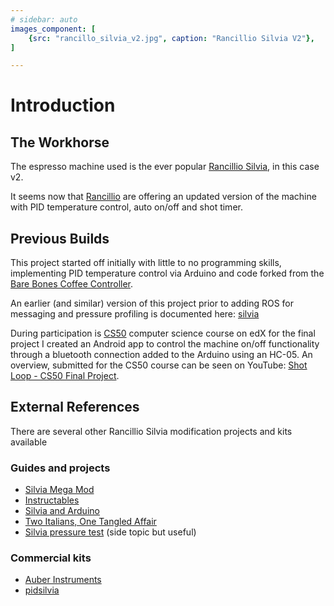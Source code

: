 ```yaml
---
# sidebar: auto
images_component: [
    {src: "rancillo_silvia_v2.jpg", caption: "Rancillio Silvia V2"},
]

---
```


# Introduction

## The Workhorse

The espresso machine used is the ever popular [Rancillio Silvia](https://www.ranciliogroup.com/rancilio/silvia/silvia/), in this case v2.

<DocsImageLayout :images="$frontmatter.images_component" size="lg" srcBase="/silvia/assets/build/"></DocsImageLayout>

It seems now that [Rancillio](https://www.ranciliogroup.com/rancilio/silvia-xl/silvia-pro/) are offering an updated version of the machine with PID temperature control, auto on/off and shot timer.

## Previous Builds
This project started off initially with little to no programming skills, implementing PID temperature control via Arduino and code forked from the [Bare Bones Coffee Controller](https://playground.arduino.cc/Main/BarebonesPIDForEspresso/).

An earlier (and similar) version of this project prior to adding ROS for messaging and pressure profiling is documented here: [silvia](https://willhunt.github.io/silvia/)

During participation is [CS50](https://www.edx.org/course/cs50s-introduction-to-computer-science) computer science course on edX for the final project I created an Android app to control the machine on/off functionality through a bluetooth connection added to the Arduino using an HC-05. An overview, submitted for the CS50 course can be seen on YouTube: [Shot Loop - CS50 Final Project](https://www.youtube.com/watch?v=ONYSYvyxC4E).

## External References
There are several other Rancillio Silvia modification projects and kits available

### Guides and projects

* [Silvia Mega Mod](https://www.schneordesign.com/diy/diy-coffee/rancilio-silvia-mega-mod-part1-intro/)
* [Instructables](https://www.instructables.com/id/Rancilio-Silvia-PID/)
* [Silvia and Arduino](http://espressoproject.blogspot.com/)
* [Two Italians, One Tangled Affair](http://growdown.blogspot.com/2008/04/arduino-and-silvia-two-italians-one.html)
* [Silvia pressure test](https://www.home-barista.com/espresso-machines/rancilio-silvia-pressure-gauge-test-t11050.html) (side topic but useful)

### Commercial kits
* [Auber Instruments](https://www.auberins.com/)
* [pidsilvia](http://www.pidsilvia.com/index.htm)
